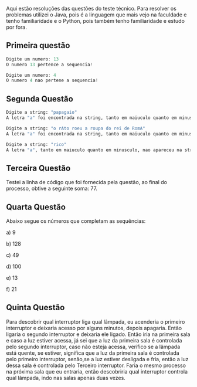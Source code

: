 Aqui estão resoluções das questões do teste técnico. Para resolver os problemas utilizei o Java, pois é a linguagem que mais vejo na faculdade e tenho familiaridade e o Python, pois também tenho familiaridade e estudo por fora.

##
## Primeira questão

``` java
Digite um numero: 13
O numero 13 pertence a sequencia!

Digite um numero: 4
O numero 4 nao pertene a sequencia!
```

##
## Segunda Questão
```python
Digite a string: "papagaio"
A letra "a" foi encontrada na string, tanto em maiuculo quanto em minusculo, 3 vezes.

Digite a string: "o rAto roeu a roupa do rei de RomA"
A letra "a" foi encontrada na string, tanto em maiuculo quanto em minusculo, 4 vezes.

Digite a string: "rico"
A letra "a", tanto em maiuculo quanto em minusculo, nao apareceu na string informada!
```

##
## Terceira Questão

Testei a linha de código que foi fornecida pela questão, ao final do processo, obtive a seguinte soma: 77.

##
## Quarta Questão

Abaixo segue os números que completam as sequências:

a) 9

b) 128

c) 49

d) 100

e) 13

f) 21


##
## Quinta Questão

Para descobrir qual interruptor liga qual lâmpada, eu acenderia o primeiro interruptor e deixaria acesso por alguns minutos, depois apagaria. Então ligaria o segundo interruptor e deixaria ele ligado. Então iria na primeira sala e caso a luz estiver acessa, já sei que a luz da primeira sala é controlada pelo segundo interruptor, caso não esteja acessa, verifico se a lâmpada está quente, se estiver, significa que a luz da primeira sala é controlada pelo primeiro interruptor, senão,se a luz estiver desligada e fria, então a luz dessa sala é controlada pelo Terceiro interruptor. Faria o mesmo processo na próxima sala que eu entraria, então descobriria qual interruptor controla qual lâmpada, indo nas salas apenas duas vezes.
